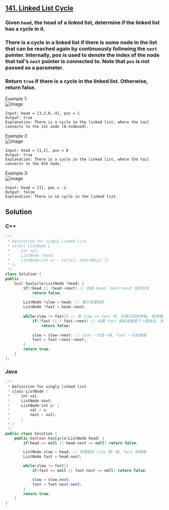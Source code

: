 ## [141. Linked List Cycle](https://leetcode.com/problems/linked-list-cycle/)


### Given `head`, the head of a linked list, determine if the linked list has a cycle in it.
### There is a cycle in a linked list if there is some node in the list that can be reached again by continuously following the `next` pointer. Internally, pos is used to denote the index of the node that tail's `next` pointer is connected to. Note that `pos` is not passed as a parameter.
### Return `true` if there is a cycle in the linked list. Otherwise, return false.


Example 1:  
![image](https://assets.leetcode.com/uploads/2018/12/07/circularlinkedlist.png)  
```
Input: head = [3,2,0,-4], pos = 1
Output: true
Explanation: There is a cycle in the linked list, where the tail connects to the 1st node (0-indexed).
```

Example 2:  
![image](https://assets.leetcode.com/uploads/2018/12/07/circularlinkedlist_test2.png)  
```
Input: head = [1,2], pos = 0
Output: true
Explanation: There is a cycle in the linked list, where the tail connects to the 0th node.
```

Example 3:  
![image](https://assets.leetcode.com/uploads/2018/12/07/circularlinkedlist_test3.png)  
```
Input: head = [1], pos = -1
Output: false
Explanation: There is no cycle in the linked list.
```


## Solution  

### C++  
```c++
/**
 * Definition for singly-linked list.
 * struct ListNode {
 *     int val;
 *     ListNode *next;
 *     ListNode(int x) : val(x), next(NULL) {}
 * };
 */
class Solution {
public:
    bool hasCycle(ListNode *head) {
        if(!head || !head->next) // 檢查 head, head->next 是否存在
            return false;
        
        ListNode *slow = head; // 建立快慢指針
        ListNode *fast = head->next; 
        
        while(slow != fast){ // 當 slow == fast 時, 則表示回到原點, 結束循環
            if(!fast || ! fast->next) // 如果 fast 當前這個或下一個為空, 則表示沒有形成環
                return false;
            
            slow = slow->next; // slow 一次走一格, fast 一次走兩格
            fast = fast->next->next;
        }
        return true;
    }
};
```


### Java  
```java
/**
 * Definition for singly-linked list.
 * class ListNode {
 *     int val;
 *     ListNode next;
 *     ListNode(int x) {
 *         val = x;
 *         next = null;
 *     }
 * }
 */
public class Solution {
    public boolean hasCycle(ListNode head) {
        if(head == null || head.next == null) return false;

        ListNode slow = head; // 快慢指針 slow 跑一格, fast 跑兩格
        ListNode fast = head.next;

        while(slow != fast){
            if(fast == null || fast.next == null) return false;

            slow = slow.next;
            fast = fast.next.next;
        }
        return true;
    }
}
```

